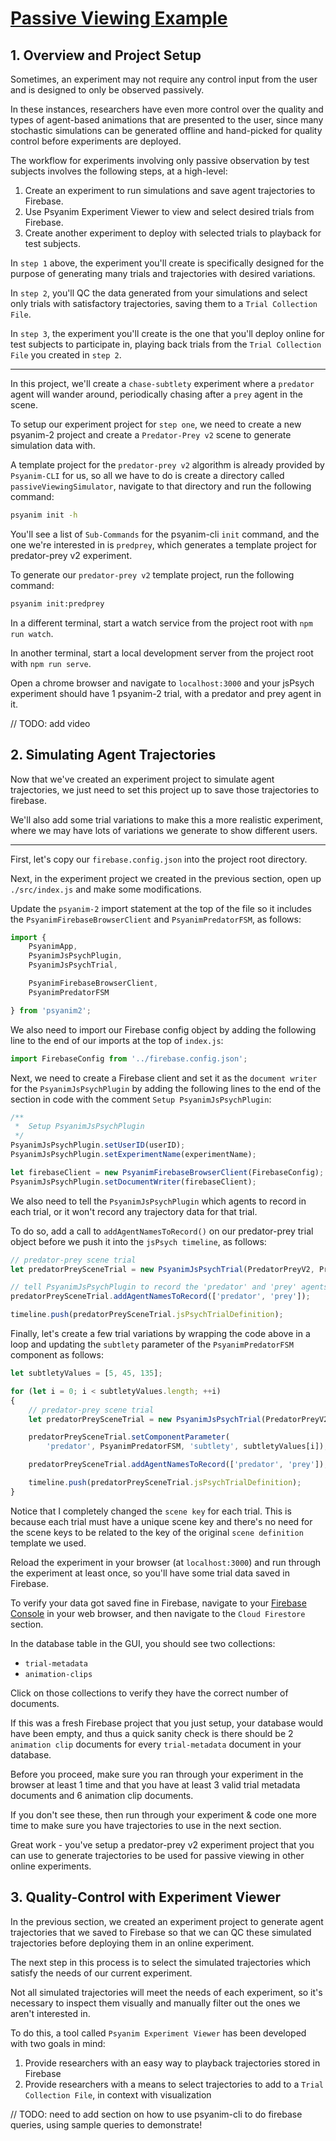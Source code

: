 # <ins>Passive Viewing Example</ins>

## 1. Overview and Project Setup

Sometimes, an experiment may not require any control input from the user and is designed to only be observed passively.

In these instances, researchers have even more control over the quality and types of agent-based animations that are presented to the user, since many stochastic simulations can be generated offline and hand-picked for quality control before experiments are deployed.

The workflow for experiments involving only passive observation by test subjects involves the following steps, at a high-level:

1. Create an experiment to run simulations and save agent trajectories to Firebase.
2. Use Psyanim Experiment Viewer to view and select desired trials from Firebase.
3. Create another experiment to deploy with selected trials to playback for test subjects.

In `step 1` above, the experiment you'll create is specifically designed for the purpose of generating many trials and trajectories with desired variations.

In `step 2`, you'll QC the data generated from your simulations and select only trials with satisfactory trajectories, saving them to a `Trial Collection File`.

In `step 3`, the experiment you'll create is the one that you'll deploy online for test subjects to participate in, playing back trials from the `Trial Collection File` you created in `step 2`.

---

In this project, we'll create a `chase-subtlety` experiment where a `predator` agent will wander around, periodically chasing after a `prey` agent in the scene.

To setup our experiment project for `step one`, we need to create a new psyanim-2 project and create a `Predator-Prey v2` scene to generate simulation data with.

A template project for the `predator-prey v2` algorithm is already provided by `Psyanim-CLI` for us, so all we have to do is create a directory called `passiveViewingSimulator`, navigate to that directory and run the following command:

```bash
psyanim init -h
```

You'll see a list of `Sub-Commands` for the psyanim-cli `init` command, and the one we're interested in is `predprey`, which generates a template project for predator-prey v2 experiment.

To generate our `predator-prey v2` template project, run the following command:

```bash
psyanim init:predprey
```

In a different terminal, start a watch service from the project root with `npm run watch`.

In another terminal, start a local development server from the project root with `npm run serve`.

Open a chrome browser and navigate to `localhost:3000` and your jsPsych experiment should have 1 psyanim-2 trial, with a predator and prey agent in it.

// TODO: add video

## 2. Simulating Agent Trajectories

Now that we've created an experiment project to simulate agent trajectories, we just need to set this project up to save those trajectories to firebase.

We'll also add some trial variations to make this a more realistic experiment, where we may have lots of variations we generate to show different users.

---

First, let's copy our `firebase.config.json` into the project root directory.

Next, in the experiment project we created in the previous section, open up `./src/index.js` and make some modifications.

Update the `psyanim-2` import statement at the top of the file so it includes the `PsyanimFirebaseBrowserClient` and `PsyanimPredatorFSM`, as follows:

```js
import { 
    PsyanimApp, 
    PsyanimJsPsychPlugin,
    PsyanimJsPsychTrial,

    PsyanimFirebaseBrowserClient,
    PsyanimPredatorFSM

} from 'psyanim2';
```

We also need to import our Firebase config object by adding the following line to the end of our imports at the top of `index.js`:

```js
import FirebaseConfig from '../firebase.config.json';
```

Next, we need to create a Firebase client and set it as the `document writer` for the `PsyanimJsPsychPlugin` by adding the following lines to the end of the section in code with the comment `Setup PsyanimJsPsychPlugin`:

```js
/**
 *  Setup PsyanimJsPsychPlugin
 */
PsyanimJsPsychPlugin.setUserID(userID);
PsyanimJsPsychPlugin.setExperimentName(experimentName);

let firebaseClient = new PsyanimFirebaseBrowserClient(FirebaseConfig);
PsyanimJsPsychPlugin.setDocumentWriter(firebaseClient);
```

We also need to tell the `PsyanimJsPsychPlugin` which agents to record in each trial, or it won't record any trajectory data for that trial.

To do so, add a call to `addAgentNamesToRecord()` on our predator-prey trial object before we push it into the `jsPsych timeline`, as follows:

```js
// predator-prey scene trial
let predatorPreySceneTrial = new PsyanimJsPsychTrial(PredatorPreyV2, PredatorPreyV2.key);

// tell PsyanimJsPsychPlugin to record the 'predator' and 'prey' agents
predatorPreySceneTrial.addAgentNamesToRecord(['predator', 'prey']);

timeline.push(predatorPreySceneTrial.jsPsychTrialDefinition);
```

Finally, let's create a few trial variations by wrapping the code above in a loop and updating the `subtlety` parameter of the `PsyanimPredatorFSM` component as follows:

```js
let subtletyValues = [5, 45, 135];

for (let i = 0; i < subtletyValues.length; ++i)
{
    // predator-prey scene trial
    let predatorPreySceneTrial = new PsyanimJsPsychTrial(PredatorPreyV2, 'subtlety_' + (i + 1));

    predatorPreySceneTrial.setComponentParameter(
        'predator', PsyanimPredatorFSM, 'subtlety', subtletyValues[i]);

    predatorPreySceneTrial.addAgentNamesToRecord(['predator', 'prey']);

    timeline.push(predatorPreySceneTrial.jsPsychTrialDefinition);
}
```

Notice that I completely changed the `scene key` for each trial.  This is because each trial must have a unique scene key and there's no need for the scene keys to be related to the key of the original `scene definition` template we used.

Reload the experiment in your browser (at `localhost:3000`) and run through the experiment at least once, so you'll have some trial data saved in Firebase.

To verify your data got saved fine in Firebase, navigate to your [Firebase Console](https://console.firebase.google.com/) in your web browser, and then navigate to the `Cloud Firestore` section.

In the database table in the GUI, you should see two collections:

- `trial-metadata`
- `animation-clips`

Click on those collections to verify they have the correct number of documents.

If this was a fresh Firebase project that you just setup, your database would have been empty, and thus a quick sanity check is there should be 2 `animation clip` documents for every `trial-metadata` document in your database.

Before you proceed, make sure you ran through your experiment in the browser at least 1 time and that you have at least 3 valid trial metadata documents and 6 animation clip documents.

If you don't see these, then run through your experiment & code one more time to make sure you have trajectories to use in the next section.

Great work - you've setup a predator-prey v2 experiment project that you can use to generate trajectories to be used for passive viewing in other online experiments.

## 3. Quality-Control with Experiment Viewer

In the previous section, we created an experiment project to generate agent trajectories that we saved to Firebase so that we can QC these simulated trajectories before deploying them in an online experiment.

The next step in this process is to select the simulated trajectories which satisfy the needs of our current experiment.

Not all simulated trajectories will meet the needs of each experiment, so it's necessary to inspect them visually and manually filter out the ones we aren't interested in.

To do this, a tool called `Psyanim Experiment Viewer` has been developed with two goals in mind:

1. Provide researchers with an easy way to playback trajectories stored in Firebase
2. Provide researchers with a means to select trajectories to add to a `Trial Collection File`, in context with visualization

// TODO: need to add section on how to use psyanim-cli to do firebase queries, using sample queries to demonstrate!